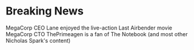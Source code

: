 # Breaking News

MegaCorp CEO Lane enjoyed the live-action Last Airbender movie
MegaCorp CTO ThePrimeagen is a fan of The Notebook (and most other Nicholas Spark's content)